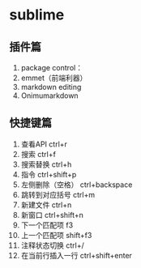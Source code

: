 # sublime

## 插件篇

1. package control：
2. emmet（前端利器）
3. markdown editing
4. Onimumarkdown 

## 快捷键篇

1. 查看API ctrl+r
2. 搜索 ctrl+f
3. 搜索替换 ctrl+h
4. 指令 ctrl+shift+p
5. 左侧删除（空格） ctrl+backspace
6. 跳转到对应括号 ctrl+m
7. 新建文件 ctrl+n
8. 新窗口 ctrl+shift+n
9. 下一个匹配项 f3
10. 上一个匹配项 shift+f3
11. 注释状态切换 ctrl+/
12. 在当前行插入一行 ctrl+shift+enter
